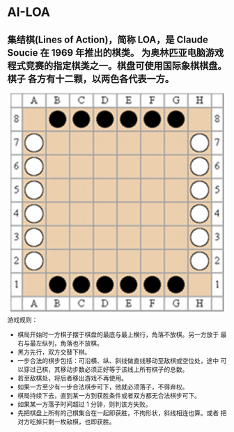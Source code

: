 # AI-LOA
集结棋(Lines of Action)，简称 LOA，是 Claude Soucie 在 1969 年推出的棋类。
为奥林匹亚电脑游戏程式竞赛的指定棋类之一。棋盘可使用国际象棋棋盘。棋子
各方有十二颗，以两色各代表一方。
----
![](pic.png)
游戏规则：
- 棋局开始时一方棋子摆于棋盘的最底与最上横行，角落不放棋。另一方放于
最右与最左纵列，角落也不放棋。
- 黑方先行，双方交替下棋。
- 一步合法的棋步包括：可沿横、纵、斜线做直线移动至敌棋或空位处，途中
可以穿过己棋，其移动步数必须正好等于该线上所有棋子的总数。
- 若至敌棋处，将后者移出游戏不再使用。
- 如果一方至少有一步合法棋步可下，他就必须落子，不得弃权。
- 棋局持续下去，直到某一方到获胜条件或者双方都无合法棋步可下。
- 如果某一方落子时间超过 1 分钟，则判该方失败。
- 先把棋盘上所有的己棋集合在一起即获胜，不拘形状，斜线相连也算。或者
把对方吃掉只剩一枚敌棋，也即获胜。